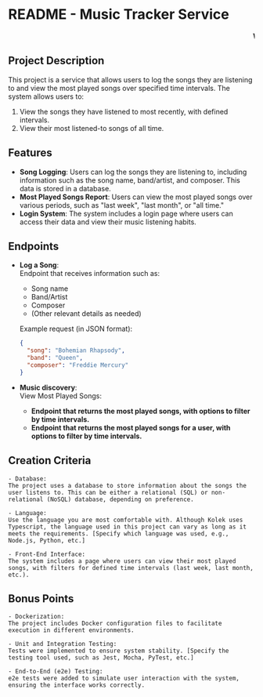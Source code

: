 # README - Music Tracker Service

<marquee> **Welcome to the Music Tracker Service!** </marquee>

## Project Description

This project is a service that allows users to log the songs they are listening to and view the most played songs over specified time intervals. The system allows users to:

1. View the songs they have listened to most recently, with defined intervals.
2. View their most listened-to songs of all time.

## Features

- **Song Logging**: Users can log the songs they are listening to, including information such as the song name, band/artist, and composer. This data is stored in a database.
- **Most Played Songs Report**: Users can view the most played songs over various periods, such as "last week", "last month", or "all time."
- **Login System**: The system includes a login page where users can access their data and view their music listening habits.

## Endpoints

- **Log a Song**:  
  Endpoint that receives information such as:
  - Song name
  - Band/Artist
  - Composer
  - (Other relevant details as needed)

  Example request (in JSON format):
  ```json
  {
    "song": "Bohemian Rhapsody",
    "band": "Queen",
    "composer": "Freddie Mercury"
  }
  ```
- **Music discovery**:  
  View Most Played Songs:

  - **Endpoint that returns the most played songs, with options to filter by time intervals.**
  - **Endpoint that returns the most played songs for a user, with options to filter by time intervals.**
  
## Creation Criteria

    - Database:
    The project uses a database to store information about the songs the user listens to. This can be either a relational (SQL) or non-relational (NoSQL) database, depending on preference.

    - Language:
    Use the language you are most comfortable with. Although Kolek uses Typescript, the language used in this project can vary as long as it meets the requirements. [Specify which language was used, e.g., Node.js, Python, etc.]

    - Front-End Interface:
    The system includes a page where users can view their most played songs, with filters for defined time intervals (last week, last month, etc.).

## Bonus Points

    - Dockerization:
    The project includes Docker configuration files to facilitate execution in different environments.

    - Unit and Integration Testing:
    Tests were implemented to ensure system stability. [Specify the testing tool used, such as Jest, Mocha, PyTest, etc.]

    - End-to-End (e2e) Testing:
    e2e tests were added to simulate user interaction with the system, ensuring the interface works correctly.
